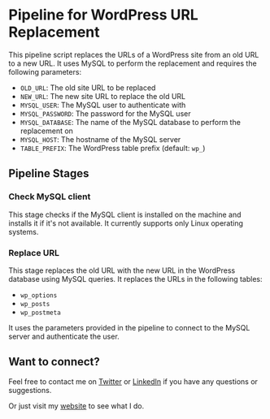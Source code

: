 # Pipeline for WordPress URL Replacement

This pipeline script replaces the URLs of a WordPress site from an old URL to a new URL. It uses MySQL to perform the replacement and requires the following parameters:

- `OLD_URL`: The old site URL to be replaced
- `NEW_URL`: The new site URL to replace the old URL
- `MYSQL_USER`: The MySQL user to authenticate with
- `MYSQL_PASSWORD`: The password for the MySQL user
- `MYSQL_DATABASE`: The name of the MySQL database to perform the replacement on
- `MYSQL_HOST`: The hostname of the MySQL server
- `TABLE_PREFIX`: The WordPress table prefix (default: `wp_`)

## Pipeline Stages

### Check MySQL client

This stage checks if the MySQL client is installed on the machine and installs it if it's not available. It currently supports only Linux operating systems.

### Replace URL

This stage replaces the old URL with the new URL in the WordPress database using MySQL queries. It replaces the URLs in the following tables:

- `wp_options`
- `wp_posts`
- `wp_postmeta`

It uses the parameters provided in the pipeline to connect to the MySQL server and authenticate the user.

## Want to connect?

Feel free to contact me on [Twitter](https://twitter.com/OnlineAnto) or [LinkedIn](https://www.linkedin.com/in/anto-online) if you have any questions or suggestions.

Or just visit my [website](https://anto.online) to see what I do.
